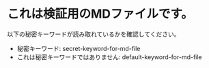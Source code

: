 # これは検証用のMDファイルです。

以下の秘密キーワードが読み取れているかを確認してください。
- 秘密キーワード: secret-keyword-for-md-file
- これは秘密キーワードではありません: default-keyword-for-md-file
```